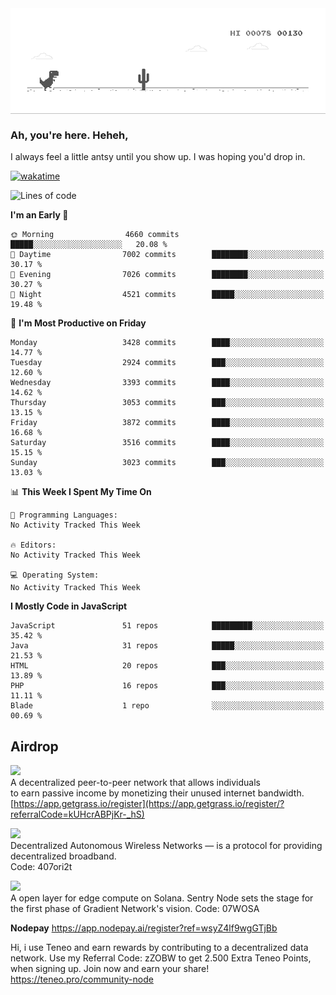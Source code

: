 
<div align="center">
    <img align="center" src="dino.gif">
</div>

### Ah, you're here. Heheh, 
I always feel a little antsy until you show up. I was hoping you'd drop in.

[![wakatime](https://wakatime.com/badge/user/8ad4afa2-1a56-40d1-a949-4663473915b6.svg)](https://wakatime.com/@mrepol742)

<!--START_SECTION:mrepol742-->
![Lines of code](https://img.shields.io/badge/From%20Hello%20World%20I%27ve%20Written-19.9%20million%20lines%20of%20code-blue)

**I'm an Early 🐤** 

```text
🌞 Morning                4660 commits        █████░░░░░░░░░░░░░░░░░░░░   20.08 % 
🌆 Daytime                7002 commits        ████████░░░░░░░░░░░░░░░░░   30.17 % 
🌃 Evening                7026 commits        ████████░░░░░░░░░░░░░░░░░   30.27 % 
🌙 Night                  4521 commits        █████░░░░░░░░░░░░░░░░░░░░   19.48 % 
```
📅 **I'm Most Productive on Friday** 

```text
Monday                   3428 commits        ████░░░░░░░░░░░░░░░░░░░░░   14.77 % 
Tuesday                  2924 commits        ███░░░░░░░░░░░░░░░░░░░░░░   12.60 % 
Wednesday                3393 commits        ████░░░░░░░░░░░░░░░░░░░░░   14.62 % 
Thursday                 3053 commits        ███░░░░░░░░░░░░░░░░░░░░░░   13.15 % 
Friday                   3872 commits        ████░░░░░░░░░░░░░░░░░░░░░   16.68 % 
Saturday                 3516 commits        ████░░░░░░░░░░░░░░░░░░░░░   15.15 % 
Sunday                   3023 commits        ███░░░░░░░░░░░░░░░░░░░░░░   13.03 % 
```


📊 **This Week I Spent My Time On** 

```text
💬 Programming Languages: 
No Activity Tracked This Week

🔥 Editors: 
No Activity Tracked This Week

💻 Operating System: 
No Activity Tracked This Week
```

**I Mostly Code in JavaScript** 

```text
JavaScript               51 repos            █████████░░░░░░░░░░░░░░░░   35.42 % 
Java                     31 repos            █████░░░░░░░░░░░░░░░░░░░░   21.53 % 
HTML                     20 repos            ███░░░░░░░░░░░░░░░░░░░░░░   13.89 % 
PHP                      16 repos            ███░░░░░░░░░░░░░░░░░░░░░░   11.11 % 
Blade                    1 repo              ░░░░░░░░░░░░░░░░░░░░░░░░░   00.69 % 
```




<!--END_SECTION:mrepol742-->

## Airdrop
<img src="https://app.getgrass.io/_next/image?url=%2Fimages%2Flogos%2Fgrass-logo-dark.png&w=1920&q=75"><br>
A decentralized peer-to-peer network that allows individuals<br> to earn passive income by monetizing their unused internet bandwidth.<br>
[https://app.getgrass.io/register](https://app.getgrass.io/register/?referralCode=kUHcrABPjKr-_hS) 

<img src="https://pbs.twimg.com/profile_images/1811363474284417025/3yGX3CjY_400x400.jpg" width="100"><br>
Decentralized Autonomous Wireless Networks — is a protocol for providing decentralized broadband.<br>
Code: 407ori2t

<img src="https://images.sftcdn.net/images/t_app-icon-m/p/e0c30b4e-875f-4731-aea4-09a15c885a0a/24435018/gradient-sentry-node-logo" width="100"><br>
A open layer for edge compute on Solana. Sentry Node sets the stage for the first phase of Gradient Network's vision.
Code: 07WOSA

**Nodepay**
https://app.nodepay.ai/register?ref=wsyZ4lf9wgGTjBb

Hi, i use Teneo and earn rewards by contributing to a decentralized data network. Use my Referral Code: zZOBW to get 2.500 Extra Teneo Points, when signing up. Join now and earn your share! https://teneo.pro/community-node
